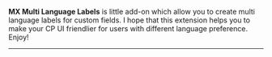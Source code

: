 <p class="lead">
    <b>MX Multi Language Labels</b> is little add-on which allow you to create multi language labels for custom fields. I hope that this extension helps you to make your CP UI friendlier for users with different language preference. Enjoy!
</p>

<hr/>
